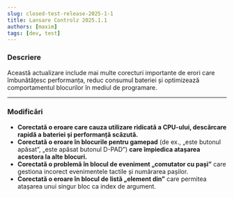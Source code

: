 ```yaml
---
slug: closed-test-release-2025-1-1
title: Lansare Controlz 2025.1.1
authors: [maxim]
tags: [dev, test]
---
```


### Descriere

Această actualizare include mai multe corecturi importante de erori care îmbunătățesc performanța, reduc consumul bateriei și optimizează comportamentul blocurilor în mediul de programare.

<!-- truncate -->
---

### Modificări

- **Corectată o eroare care cauza utilizare ridicată a CPU-ului, descărcare rapidă a bateriei și performanță scăzută.**
- **Corectată o eroare în blocurile pentru gamepad** (de ex., „este butonul apăsat”, „este apăsat butonul D-PAD”) **care împiedica atașarea acestora la alte blocuri.**
- **Corectată o problemă în blocul de eveniment „comutator cu pași”** care gestiona incorect evenimentele tactile și numărarea pașilor.
- **Corectată o eroare în blocul de listă „element din”** care permitea atașarea unui singur bloc ca index de argument.
